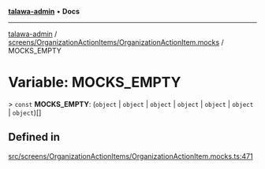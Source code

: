 [**talawa-admin**](../../../../README.md) • **Docs**

***

[talawa-admin](../../../../modules.md) / [screens/OrganizationActionItems/OrganizationActionItem.mocks](../README.md) / MOCKS\_EMPTY

# Variable: MOCKS\_EMPTY

\> `const` **MOCKS\_EMPTY**: (`object` \| `object` \| `object` \| `object` \| `object` \| `object` \| `object`)[]

## Defined in

[src/screens/OrganizationActionItems/OrganizationActionItem.mocks.ts:471](https://github.com/PalisadoesFoundation/talawa-admin/blob/4bef0939e3fab4672bfd3599312195b8557e01a3/src/screens/OrganizationActionItems/OrganizationActionItem.mocks.ts#L471)
